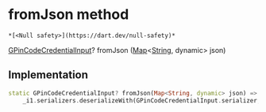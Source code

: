 


# fromJson method




    *[<Null safety>](https://dart.dev/null-safety)*




[GPinCodeCredentialInput](../../third_party_yonomi_graphql_schema_schema.docs.schema.gql/GPinCodeCredentialInput-class.md)? fromJson
([Map](https://api.flutter.dev/flutter/dart-core/Map-class.html)&lt;[String](https://api.flutter.dev/flutter/dart-core/String-class.html), dynamic> json)








## Implementation

```dart
static GPinCodeCredentialInput? fromJson(Map<String, dynamic> json) =>
    _i1.serializers.deserializeWith(GPinCodeCredentialInput.serializer, json);
```







